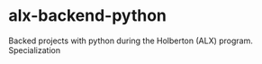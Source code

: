 # alx-backend-python
Backed projects with python during the Holberton (ALX) program. Specialization 
